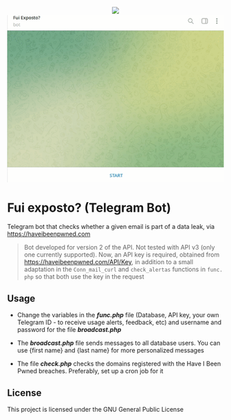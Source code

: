 <p align="center">
  <img src="https://cdn-icons-png.flaticon.com/512/564/564619.png" width=150 /><br>
  <img src="https://raw.githubusercontent.com/pedropamn/fuiexposto/master/fuiexposto.gif" width=600 />
</p>

# Fui exposto? (Telegram Bot)
Telegram bot that checks whether a given email is part of a data leak, via https://haveibeenpwned.com

> Bot developed for version 2 of the API. Not tested with API v3 (only one currently supported). Now, an API key is required, obtained from https://haveibeenpwned.com/API/Key, in addition to a small adaptation in the ```Conn_mail_curl``` and ```check_alertas``` functions in ```func. php``` so that both use the key in the request

## Usage

* Change the variables in the ***func.php*** file (Database, API key, your own Telegram ID - to receive usage alerts, feedback, etc) and username and password for the  file ***broadcast.php***

* The ***broadcast.php*** file sends messages to all database users. You can use {first name} and {last name} for more personalized messages

* The file ***check.php*** checks the domains registered with the Have I Been Pwned breaches. Preferably, set up a cron job for it

## License

This project is licensed under the GNU General Public License
